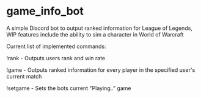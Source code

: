 # game_info_bot

A simple Discord bot to output ranked information for League of Legends, WIP features include the ability to sim a character in World of Warcraft

Current list of implemented commands:

!rank <region> <name> -  Outputs users rank and win rate

!game <region> <name> - Outputs ranked information for every player in the specified user's current match

!setgame <name> - Sets the bots current "Playing.." game
